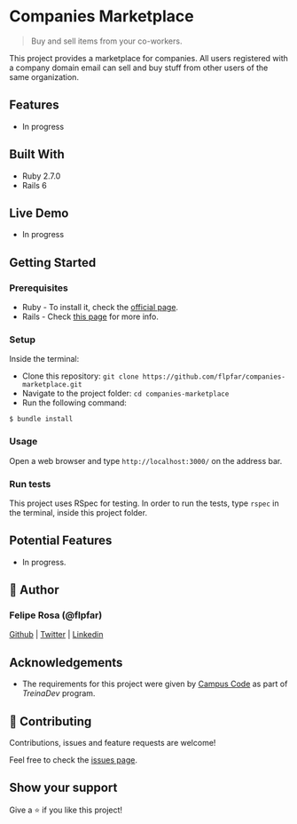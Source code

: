 # Companies Marketplace

> Buy and sell items from your co-workers.

This project provides a marketplace for companies. All users registered with a company domain email can sell and buy stuff from other users of the same organization.

## Features

- In progress

## Built With

- Ruby 2.7.0
- Rails 6

## Live Demo

- In progress

## Getting Started

### Prerequisites

- Ruby - To install it, check the [official page](https://www.ruby-lang.org/en/documentation/installation/).
- Rails - Check [this page](https://www.theodinproject.com/courses/ruby-on-rails/lessons/your-first-rails-application-ruby-on-rails) for more info.

### Setup

Inside the terminal:
- Clone this repository: ` git clone https://github.com/flpfar/companies-marketplace.git `
- Navigate to the project folder: ` cd companies-marketplace `
- Run the following command:
```
$ bundle install
```

### Usage

Open a web browser and type ` http://localhost:3000/ ` on the address bar.

### Run tests

This project uses RSpec for testing. In order to run the tests, type `rspec` in the terminal, inside this project folder.

## Potential Features

- In progress.

## 👤 Author

### Felipe Rosa (@flpfar)

[Github](https://github.com/flpfar) | [Twitter](https://twitter.com/flpfar) | [Linkedin](https://www.linkedin.com/in/felipe-augusto-rosa)

## Acknowledgements

- The requirements for this project were given by [Campus Code](https://www.campuscode.com.br/) as part of *TreinaDev* program.

## 🤝 Contributing

Contributions, issues and feature requests are welcome!

Feel free to check the [issues page](https://github.com/flpfar/world-data/issues).


## Show your support

Give a ⭐️ if you like this project!